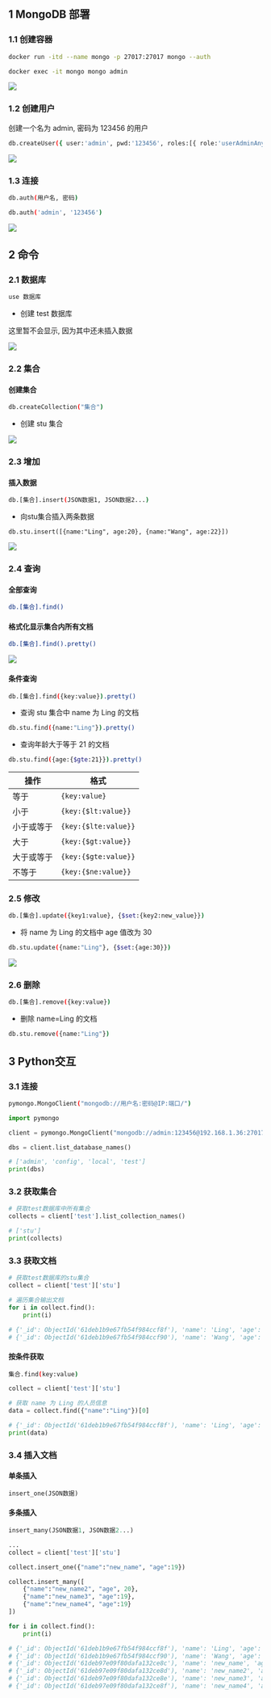 <!--
 * @Description: 
 * @Version: 1.0
 * @Author: dalao
 * @Email: dalao@xxx.com
 * @Date: 2022-02-13 19:00:24
 * @LastEditors: DaLao
 * @LastEditTime: 2022-05-06 23:29:39
-->


## 1 MongoDB 部署



### 1.1 创建容器


```sh
docker run -itd --name mongo -p 27017:27017 mongo --auth 

docker exec -it mongo mongo admin
```

![](https://cdn.hurra.ltd/img/20220112183733.png)



### 1.2 创建用户


创建一个名为 admin, 密码为 123456 的用户

```sh
db.createUser({ user:'admin', pwd:'123456', roles:[{ role:'userAdminAnyDatabase', db:'admin'}, "readWriteAnyDatabase"]})
```

![](https://cdn.hurra.ltd/img/20220112183857.png)



### 1.3 连接


```sh
db.auth(用户名, 密码)
```

```sh
db.auth('admin', '123456')
```

![](https://cdn.hurra.ltd/img/20220112184110.png)



## 2 命令


### 2.1 数据库


```sh
use 数据库
```

- 创建 test 数据库

这里暂不会显示, 因为其中还未插入数据

![](https://cdn.hurra.ltd/img/20220112184225.png)


### 2.2 集合


#### 创建集合

```sh
db.createCollection("集合")
```

- 创建 stu 集合

![](https://cdn.hurra.ltd/img/20220112184407.png)



### 2.3 增加


#### 插入数据

```sh
db.[集合].insert(JSON数据1, JSON数据2...)
```

- 向stu集合插入两条数据

```
db.stu.insert([{name:"Ling", age:20}, {name:"Wang", age:22}])
```

![](https://cdn.hurra.ltd/img/20220112184807.png)



### 2.4 查询


#### 全部查询

```sh
db.[集合].find()
```


#### 格式化显示集合内所有文档

```sh
db.[集合].find().pretty()
```

![](https://cdn.hurra.ltd/img/20220112185029.png)


#### 条件查询

```sh
db.[集合].find({key:value}).pretty()
```

- 查询 stu 集合中 name 为 Ling 的文档

```sh
db.stu.find({name:"Ling"}).pretty()
```


- 查询年龄大于等于 21 的文档

```sh
db.stu.find({age:{$gte:21}}).pretty()
```


| 操作       | 格式                 |
| ---------- | -------------------- |
| 等于       | `{key:value}`        |
| 小于       | `{key:{$lt:value}}`  |
| 小于或等于 | `{key:{$lte:value}}` |
| 大于       | `{key:{$gt:value}}`  |
| 大于或等于 | `{key:{$gte:value}}` |
| 不等于     | `{key:{$ne:value}}`  |



### 2.5 修改

```sh
db.[集合].update({key1:value}, {$set:{key2:new_value}})
```

- 将 name 为 Ling 的文档中 age 值改为 30

```sh
db.stu.update({name:"Ling"}, {$set:{age:30}})
```
![](https://cdn.hurra.ltd/img/20220112185815.png)



### 2.6 删除

```sh
db.[集合].remove({key:value})
```

- 删除 name=Ling 的文档

```sh
db.stu.remove({name:"Ling"})
```



## 3 Python交互


### 3.1 连接


```sh
pymongo.MongoClient("mongodb://用户名:密码@IP:端口/")
```

```py
import pymongo

client = pymongo.MongoClient("mongodb://admin:123456@192.168.1.36:27017/")

dbs = client.list_database_names()

# ['admin', 'config', 'local', 'test']
print(dbs)
```


### 3.2 获取集合


```py
# 获取test数据库中所有集合
collects = client['test'].list_collection_names()

# ['stu']
print(collects)
```


### 3.3 获取文档


```py
# 获取test数据库的stu集合
collect = client['test']['stu']

# 遍历集合输出文档
for i in collect.find():
    print(i)

# {'_id': ObjectId('61deb1b9e67fb54f984ccf8f'), 'name': 'Ling', 'age': 30.0}
# {'_id': ObjectId('61deb1b9e67fb54f984ccf90'), 'name': 'Wang', 'age': 22.0}
```


#### 按条件获取

```sh
集合.find(key:value)
```

```py
collect = client['test']['stu']

# 获取 name 为 Ling 的人员信息
data = collect.find({"name":"Ling"})[0]

# {'_id': ObjectId('61deb1b9e67fb54f984ccf8f'), 'name': 'Ling', 'age': 30.0}
print(data)
```


### 3.4 插入文档


#### 单条插入

```py
insert_one(JSON数据)
```


#### 多条插入

```py
insert_many(JSON数据1, JSON数据2...)
```

```py
...
collect = client['test']['stu']

collect.insert_one({"name":"new_name", "age":19})

collect.insert_many([
    {"name":"new_name2", "age", 20}, 
    {"name":"new_name3", "age":19}, 
    {"name":"new_name4", "age":19}
])

for i in collect.find():
    print(i)

# {'_id': ObjectId('61deb1b9e67fb54f984ccf8f'), 'name': 'Ling', 'age': 30.0}
# {'_id': ObjectId('61deb1b9e67fb54f984ccf90'), 'name': 'Wang', 'age': 22.0}
# {'_id': ObjectId('61deb97e09f80dafa132ce8c'), 'name': 'new_name', 'age': 19}
# {'_id': ObjectId('61deb97e09f80dafa132ce8d'), 'name': 'new_name2', 'age': 20}
# {'_id': ObjectId('61deb97e09f80dafa132ce8e'), 'name': 'new_name3', 'age': 19}
# {'_id': ObjectId('61deb97e09f80dafa132ce8f'), 'name': 'new_name4', 'age': 19}
```